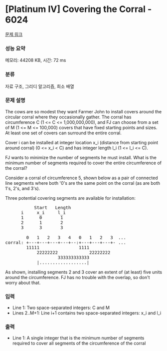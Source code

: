 # [Platinum IV] Covering the Corral - 6024 

[문제 링크](https://www.acmicpc.net/problem/6024) 

### 성능 요약

메모리: 44208 KB, 시간: 72 ms

### 분류

자료 구조, 그리디 알고리즘, 희소 배열

### 문제 설명

<p>The cows are so modest they want Farmer John to install covers around the circular corral where they occasionally gather. The corral has circumference C (1 <= C <= 1,000,000,000), and FJ can choose from a set of M (1 <= M <= 100,000) covers that have fixed starting points and sizes. At least one set of covers can surround the entire corral.</p>

<p>Cover i can be installed at integer location x_i (distance from starting point around corral) (0 <= x_i < C) and has integer length l_i (1 <= l_i <= C).</p>

<p>FJ wants to minimize the number of segments he must install. What is the minimum number of segments required to cover the entire circumference of the corral?</p>

<p>Consider a corral of circumference 5, shown below as a pair of connected line segments where both '0's are the same point on the corral (as are both 1's, 2's, and 3's).</p>

<p>Three potential covering segments are available for installation:</p>

<pre>           Start   Length
      i     x_i     l_i
      1      0       1 
      2      1       2 
      3      3       3 

        0   1   2   3   4   0   1   2   3  ... 
corral: +---+---+---+---+--:+---+---+---+- ...
        11111               1111
            22222222            22222222
                    333333333333
            |..................|</pre>

<p>As shown, installing segments 2 and 3 cover an extent of (at least) five units around the circumference. FJ has no trouble with the overlap, so don't worry about that.</p>

### 입력 

 <ul>
	<li>Line 1: Two space-separated integers: C and M</li>
	<li>Lines 2..M+1: Line i+1 contains two space-separated integers: x_i and l_i</li>
</ul>

<p> </p>

### 출력 

 <ul>
	<li>Line 1: A single integer that is the minimum number of segments required to cover all segments of the circumference of the corral</li>
</ul>

<p> </p>

